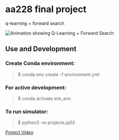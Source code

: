 # aa228 final project
q-learning + forward search

![Animation showing Q-Learning + Forward Search](best_iteration.gif)

## Use and Development
### Create Conda environment:
> $ conda env create -f environment.yml 

### For active development:  
> $ conda activate sim_env

### To run simulator:
> $ python3 -m projects.pj02 

[Project Video](https://www.youtube.com/watch?v=9dYmQkeZxak)
